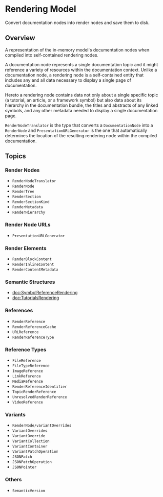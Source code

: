 # Rendering Model

Convert documentation nodes into render nodes and save them to disk.

## Overview

A representation of the in-memory model's documentation nodes when compiled into self-contained rendering nodes.

A documentation node represents a single documentation topic and it might reference a variety of resources within the documentation context. Unlike a documentation node, a rendering node is a self-contained entity that includes any and all data necessary to display a single page of documentation.

Hereto a rendering node contains data not only about a single specific topic (a tutorial, an article, or a framework symbol) but also data about its hierarchy in the documentation bundle, the titles and abstracts of any linked symbols, and any other metadata needed to display a single documentation page.

``RenderNodeTranslator`` is the type that converts a ``DocumentationNode`` into a ``RenderNode`` and ``PresentationURLGenerator`` is the one that automatically determines the location of the resulting rendering node within the compiled documentation.

## Topics

### Render Nodes

- ``RenderNodeTranslator``
- ``RenderNode``
- ``RenderTree``
- ``RenderSection``
- ``RenderSectionKind``
- ``RenderMetadata``
- ``RenderHierarchy``

### Render Node URLs

- ``PresentationURLGenerator``

### Render Elements

- ``RenderBlockContent``
- ``RenderInlineContent``
- ``RenderContentMetadata``

### Semantic Structures

- <doc:SymbolReferenceRendering>
- <doc:TutorialsRendering>

### References

- ``RenderReference``
- ``RenderReferenceCache``
- ``URLReference``
- ``RenderReferenceType``

### Reference Types

- ``FileReference``
- ``FileTypeReference``
- ``ImageReference``
- ``LinkReference``
- ``MediaReference``
- ``RenderReferenceIdentifier``
- ``TopicRenderReference``
- ``UnresolvedRenderReference``
- ``VideoReference``

### Variants

- ``RenderNode/variantOverrides``
- ``VariantOverrides``
- ``VariantOverride``
- ``VariantCollection``
- ``VariantContainer``
- ``VariantPatchOperation``
- ``JSONPatch``
- ``JSONPatchOperation``
- ``JSONPointer``

### Others

- ``SemanticVersion``

<!-- Copyright (c) 2021 Apple Inc and the Swift Project authors. All Rights Reserved. -->
